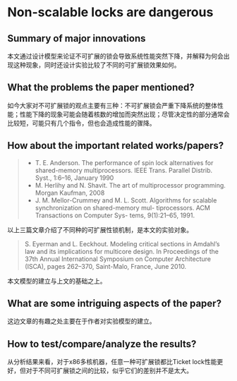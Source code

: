 # Non-scalable locks are dangerous

## Summary of major innovations

本文通过设计模型来论证不可扩展的锁会导致系统性能突然下降，并解释为何会出现这种现象，同时还设计实验比较了不同的可扩展锁效果如何。

## What the problems the paper mentioned?

如今大家对不可扩展锁的观点主要有三种：不可扩展锁会严重下降系统的整体性能；性能下降的现象可能会随着核数的增加而突然出现；尽管决定性的部分通常会比较短，可能只有几个指令，但也会造成性能的骤降。

## How about the important related works/papers?

> - T. E. Anderson. The performance of spin lock alternatives for shared-memory multiprocessors. IEEE Trans. Parallel Distrib. Syst., 1:6–16, January 1990  
> - M. Herlihy and N. Shavit. The art of multiprocessor programming. Morgan Kaufman, 2008
> - J. M. Mellor-Crummey and M. L. Scott. Algorithms for scalable synchronization on shared-memory mul- tiprocessors. ACM Transactions on Computer Sys- tems, 9(1):21–65, 1991.

以上三篇文章介绍了不同种的可扩展性锁机制，是本文的实验对象。

> S. Eyerman and L. Eeckhout. Modeling critical sections in Amdahl’s law and its implications for multicore design. In Proceedings of the 37th Annual International Symposium on Computer Architecture (ISCA), pages 262–370, Saint-Malo, France, June 2010.

本文模型的建立与上文的基础之上。

## What are some intriguing aspects of the paper?

这边文章的有趣之处主要在于作者对实验模型的建立。

## How to test/compare/analyze the results?

从分析结果来看，对于x86多核机器，任意一种可扩展锁都比Ticket lock性能更好，但对于不同可扩展锁之间的比较，似乎它们的差别并不是太大。